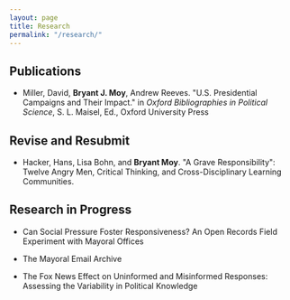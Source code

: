 ```yaml
---
layout: page
title: Research
permalink: "/research/"
---
```

## Publications
* Miller, David, **Bryant J. Moy**, Andrew Reeves. "U.S. Presidential Campaigns and Their Impact." in *Oxford Bibliographies in Political Science*, S. L. Maisel, Ed., Oxford University Press

## Revise and Resubmit
* Hacker, Hans, Lisa Bohn, and **Bryant Moy**. "A Grave Responsibility": Twelve Angry Men, Critical Thinking, and Cross-Disciplinary Learning Communities.

## Research in Progress
* Can Social Pressure Foster Responsiveness? An Open Records Field Experiment with Mayoral Offices

* The Mayoral Email Archive

* The Fox News Effect on Uninformed and Misinformed Responses: Assessing the Variability in Political Knowledge

